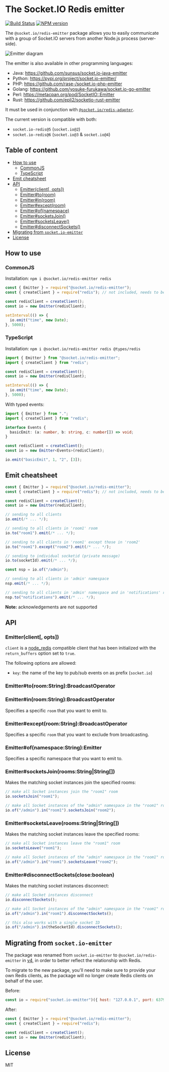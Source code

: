 
# The Socket.IO Redis emitter

[![Build Status](https://github.com/socketio/socket.io-redis-emitter/workflows/CI/badge.svg)](https://github.com/socketio/socket.io-redis-emitter/actions)
[![NPM version](https://badge.fury.io/js/%40socket.io%2Fredis-emitter.svg)](https://www.npmjs.com/package/@socket.io/redis-emitter)

The `@socket.io/redis-emitter` package allows you to easily communicate with a group of Socket.IO servers from another Node.js process (server-side).

![Emitter diagram](./assets/emitter.png)

The emitter is also available in other programming languages:

- Java: https://github.com/sunsus/socket.io-java-emitter
- Python: https://pypi.org/project/socket.io-emitter/
- PHP: https://github.com/rase-/socket.io-php-emitter
- Golang: https://github.com/yosuke-furukawa/socket.io-go-emitter
- Perl: https://metacpan.org/pod/SocketIO::Emitter
- Rust: https://github.com/epli2/socketio-rust-emitter

It must be used in conjunction with [`@socket.io/redis-adapter`](https://github.com/socketio/socket.io-redis-adapter/).

The current version is compatible with both:

- `socket.io-redis@5` (`socket.io@2`)
- `socket.io-redis@6` (`socket.io@3` & `socket.io@4`)

## Table of content

- [How to use](#how-to-use)
  - [CommonJS](#commonjs)
  - [TypeScript](#typescript)
- [Emit cheatsheet](#emit-cheatsheet)
- [API](#api)
  - [Emitter(client[, opts])](#emitterclient-opts)
  - [Emitter#to(room)](#emittertoroomstringbroadcastoperator)
  - [Emitter#in(room)](#emitterinroomstringbroadcastoperator)
  - [Emitter#except(room)](#emitterexceptroomstringbroadcastoperator)
  - [Emitter#of(namespace)](#emitterofnamespacestringemitter)
  - [Emitter#socketsJoin()](#emittersocketsjoinroomsstringstring)
  - [Emitter#socketsLeave()](#emittersocketsleaveroomsstringstring)
  - [Emitter#disconnectSockets()](#emitterdisconnectsocketscloseboolean)
- [Migrating from `socket.io-emitter`](#migrating-from-socketio-emitter)
- [License](#license)

## How to use

### CommonJS

Installation: `npm i @socket.io/redis-emitter redis`

```js
const { Emitter } = require("@socket.io/redis-emitter");
const { createClient } = require("redis"); // not included, needs to be explicitly installed

const redisClient = createClient();
const io = new Emitter(redisClient);

setInterval(() => {
  io.emit("time", new Date);
}, 5000);
```

### TypeScript

Installation: `npm i @socket.io/redis-emitter redis @types/redis`

```ts
import { Emitter } from "@socket.io/redis-emitter";
import { createClient } from "redis";

const redisClient = createClient();
const io = new Emitter(redisClient);

setInterval(() => {
  io.emit("time", new Date);
}, 5000);
```

With typed events:

```ts
import { Emitter } from ".";
import { createClient } from "redis";

interface Events {
  basicEmit: (a: number, b: string, c: number[]) => void;
}

const redisClient = createClient();
const io = new Emitter<Events>(redisClient);

io.emit("basicEmit", 1, "2", [3]);
```

## Emit cheatsheet

```js
const { Emitter } = require("@socket.io/redis-emitter");
const { createClient } = require("redis"); // not included, needs to be explicitly installed

const redisClient = createClient();
const io = new Emitter(redisClient);

// sending to all clients
io.emit(/* ... */);

// sending to all clients in 'room1' room
io.to("room1").emit(/* ... */);

// sending to all clients in 'room1' except those in 'room2'
io.to("room1").except("room2").emit(/* ... */);

// sending to individual socketid (private message)
io.to(socketId).emit(/* ... */);

const nsp = io.of("/admin");

// sending to all clients in 'admin' namespace
nsp.emit(/* ... */);

// sending to all clients in 'admin' namespace and in 'notifications' room
nsp.to("notifications").emit(/* ... */);
```

**Note:** acknowledgements are not supported

## API

### Emitter(client[, opts])

`client` is a [node_redis](https://github.com/mranney/node_redis)
compatible client that has been initialized with the `return_buffers`
option set to `true`.

The following options are allowed:

- `key`: the name of the key to pub/sub events on as prefix (`socket.io`)

### Emitter#to(room:String):BroadcastOperator
### Emitter#in(room:String):BroadcastOperator

Specifies a specific `room` that you want to emit to.

### Emitter#except(room:String):BroadcastOperator

Specifies a specific `room` that you want to exclude from broadcasting.

### Emitter#of(namespace:String):Emitter

Specifies a specific namespace that you want to emit to.

### Emitter#socketsJoin(rooms:String|String[])

Makes the matching socket instances join the specified rooms:

```js
// make all Socket instances join the "room1" room
io.socketsJoin("room1");

// make all Socket instances of the "admin" namespace in the "room1" room join the "room2" room
io.of("/admin").in("room1").socketsJoin("room2");
```

### Emitter#socketsLeave(rooms:String|String[])

Makes the matching socket instances leave the specified rooms:

```js
// make all Socket instances leave the "room1" room
io.socketsLeave("room1");

// make all Socket instances of the "admin" namespace in the "room1" room leave the "room2" room
io.of("/admin").in("room1").socketsLeave("room2");
```

### Emitter#disconnectSockets(close:boolean)

Makes the matching socket instances disconnect:

```js
// make all Socket instances disconnect
io.disconnectSockets();

// make all Socket instances of the "admin" namespace in the "room1" room disconnect
io.of("/admin").in("room1").disconnectSockets();

// this also works with a single socket ID
io.of("/admin").in(theSocketId).disconnectSockets();
```

## Migrating from `socket.io-emitter`

The package was renamed from `socket.io-emitter` to `@socket.io/redis-emitter` in [v4](https://github.com/socketio/socket.io-redis-emitter/releases/tag/4.0.0), in order to better reflect the relationship with Redis.

To migrate to the new package, you'll need to make sure to provide your own Redis clients, as the package will no longer create Redis clients on behalf of the user.

Before:

```js
const io = require("socket.io-emitter")({ host: "127.0.0.1", port: 6379 });
```

After:

```js
const { Emitter } = require("@socket.io/redis-emitter");
const { createClient } = require("redis");

const redisClient = createClient();
const io = new Emitter(redisClient);
```

## License

MIT
